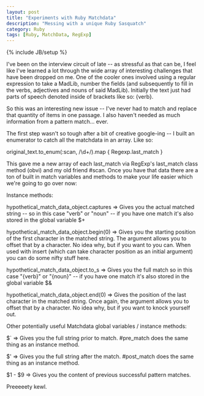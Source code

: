 ```yaml
---
layout: post
title: "Experiments with Ruby Matchdata"
description: "Messing with a unique Ruby Sasquatch"
category: Ruby
tags: [Ruby, MatchData, RegExp]
---
```

{% include JB/setup %}

I've been on the interview circuit of late -- as stressful as that can be, I feel like I've learned a lot through the wide array of interesting challenges that have been dropped on me. One of the cooler ones involved using a regular expression to take a MadLib, number the fields (and subsequently to fill in the verbs, adjectives and nouns of said MadLib). Initially the text just had parts of speech denoted inside of brackets like so: {verb}.

So this was an interesting new issue -- I've never had to match and replace that quantity of items in one passage. I also haven't needed as much information from a pattern match... ever.

The first step wasn't so tough after a bit of creative google-ing -- I built an enumerator to catch all the matchdata in an array. Like so: 

original_text.to_enum(:scan, /\d+/).map { Regexp.last_match }

This gave me a new array of each last_match via RegExp's last_match class method (obvi) and my old friend #scan. Once you have that data there are a ton of built in match variables and methods to make your life easier which we're going to go over now:

Instance methods:

hypothetical_match_data_object.captures 
=> Gives you the actual matched string -- so in this case "verb" or "noun" -- if you have one match it's also stored in the global variable $+

hypothetical_match_data_object.begin(0)
=> Gives you the starting position of the first character in the matched string. The argument allows you to offset that by a character. No idea why, but if you want to you can. When used with insert (which can take character position as an initial argument) you can do some nifty stuff here.

hypothetical_match_data_object.to_s
=> Gives you the full match so in this case "{verb}" or "{noun}" -- if you have one match it's also stored in the global variable $&

hypothetical_match_data_object.end(0)
=> Gives the position of the last character in the matched string. Once again, the argument allows you to offset that by a character. No idea why, but if you want to knock yourself out. 

Other potentially useful Matchdata global variables / instance methods: 

$` => Gives you the full string prior to match. #pre_match does the same thing as an instance method.

$' => Gives you the full string after the match. #post_match does the same thing as an instance method. 

$1 - $9 => Gives you the content of previous successful pattern matches.

Preeeeety kewl. 

